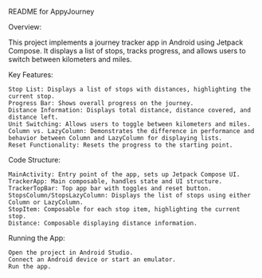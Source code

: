 README for AppyJourney

Overview:

This project implements a journey tracker app in Android using Jetpack Compose. It displays a list of stops, tracks progress, and allows users to switch between kilometers and miles.

Key Features:

    Stop List: Displays a list of stops with distances, highlighting the current stop.
    Progress Bar: Shows overall progress on the journey.
    Distance Information: Displays total distance, distance covered, and distance left.
    Unit Switching: Allows users to toggle between kilometers and miles.
    Column vs. LazyColumn: Demonstrates the difference in performance and behavior between Column and LazyColumn for displaying lists.
    Reset Functionality: Resets the progress to the starting point.

Code Structure:

    MainActivity: Entry point of the app, sets up Jetpack Compose UI.
    TrackerApp: Main composable, handles state and UI structure.
    TrackerTopBar: Top app bar with toggles and reset button.
    StopsColumn/StopsLazyColumn: Displays the list of stops using either Column or LazyColumn.
    StopItem: Composable for each stop item, highlighting the current stop.
    Distance: Composable displaying distance information.

Running the App:

    Open the project in Android Studio.
    Connect an Android device or start an emulator.
    Run the app.
